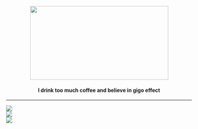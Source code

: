 
<div id="header" align="center">
  <img src="https://media3.giphy.com/media/3o72F7RrTPW6jymXew/giphy.gif?cid=ecf05e473u6bg8s7vqtrjk8m26qk1c7g99uw80g6y7kh88gq&rid=giphy.gif&ct=g" width="375" height="200"/>

  <h4>I drink  too much coffee and believe in gigo effect</h4>

---


<div align="left">
  <img src="https://github-readme-stats.vercel.app/api?username=jtorp&show_icons=true&&custom_title=Stats&theme=merko&include_all_commits=true&layout=compact&hide=issues&hide_border=true&border_radius=4"/>
</div>
 <div align="left">
  <img src="https://github-readme-stats.vercel.app/api/top-langs/?username=jtorp&langs_count=8&layout=compact&hide_border=true&border_radius=10&theme=merko&custom_title=More Stats &border_radius=4)](https://github.com/jtorp/github-readme-stats"/>
  </div>
   <div align="left">
  <img src="http://github-readme-streak-stats.herokuapp.com?user=jtorp&theme=merko&hide_border=true&border_radius=4)](https://git.io/streak-stats"/>
  </div>

